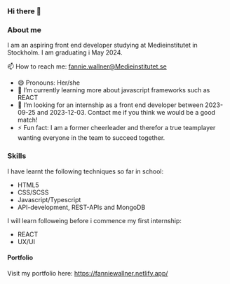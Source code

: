 ### Hi there 👋

### About me

I am an aspiring front end developer studying at Medieinstitutet in Stockholm. I am graduating i May 2024. 

📫 How to reach me: fannie.wallner@Medieinstitutet.se
- 😄 Pronouns: Her/she
- 🌱 I’m currently learning more about javascript frameworks such as REACT
- 👯 I’m looking for an internship as a front end developer between 2023-09-25 and 2023-12-03. Contact me if you think we would be a good match!
- ⚡ Fun fact: I am a former cheerleader and therefor a true teamplayer wanting everyone in the team to succeed together.

### Skills

I have learnt the following techniques so far in school:

- HTML5
- CSS/SCSS
- Javascript/Typescript
- API-development, REST-APIs and MongoDB

I will learn followeing before i commence my first internship:
- REACT
- UX/UI

#### Portfolio
Visit my portfolio here:
https://fanniewallner.netlify.app/
